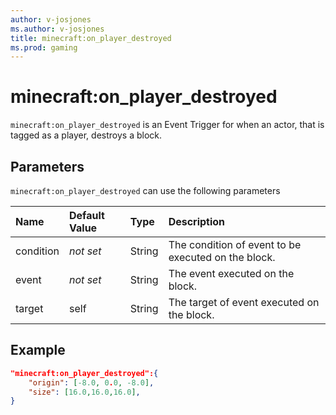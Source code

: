 ```yaml
---
author: v-josjones
ms.author: v-josjones
title: minecraft:on_player_destroyed
ms.prod: gaming
---
```


# minecraft:on_player_destroyed

`minecraft:on_player_destroyed` is an Event Trigger for when an actor, that is tagged as a player, destroys a block.

## Parameters

`minecraft:on_player_destroyed` can use the following parameters

|Name |Default Value  |Type  |Description  |
|:----------|:----------|:----------|:----------|
|condition|*not set* | String|  The condition of event to be executed on the block. |
|event|*not set* | String|  The event executed on the block. |
| target| self| String| The target of event executed on the block. |

## Example

```json
"minecraft:on_player_destroyed":{
    "origin": [-8.0, 0.0, -8.0],
    "size": [16.0,16.0,16.0],
}
```
